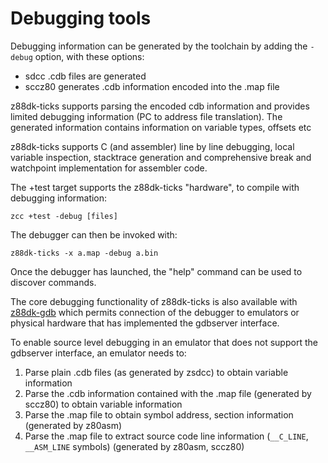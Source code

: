 # Debugging tools

Debugging information can be generated by the toolchain by adding the `-debug` option, with these options:

* sdcc .cdb files are generated
* sccz80 generates .cdb information encoded into the .map file

z88dk-ticks supports parsing the encoded cdb information and provides limited debugging information (PC to address file translation). The generated information contains information on variable types, offsets etc

z88dk-ticks supports C (and assembler) line by line debugging, local variable inspection, stacktrace generation and comprehensive break and watchpoint implementation for assembler code.

The +test target supports the z88dk-ticks "hardware", to compile with debugging information:

    zcc +test -debug [files]

The debugger can then be invoked with:

    z88dk-ticks -x a.map -debug a.bin

Once the debugger has launched, the "help" command can be used to discover commands.

The core debugging functionality of z88dk-ticks is also available with [z88dk-gdb](Tool-z88dk-gdb) which permits connection of the debugger to emulators or physical hardware that has implemented the gdbserver interface.

To enable source level debugging in an emulator that does not support the gdbserver interface, an emulator needs to:

1. Parse plain .cdb files (as generated by zsdcc) to obtain variable information
2. Parse the .cdb information contained with the .map file (generated by sccz80) to obtain variable information
3. Parse the .map file to obtain symbol address, section information (generated by z80asm)
4. Parse the .map file to extract source code line information (`__C_LINE`, `__ASM_LINE` symbols) (generated by z80asm, sccz80)

